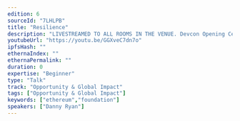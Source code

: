 ```yaml
---
edition: 6
sourceId: "7LHLPB"
title: "Resilience"
description: "LIVESTREAMED TO ALL ROOMS IN THE VENUE. Devcon Opening Ceremonies featuring Aya Miyaguchi, Danny Ryan, Tim Beiko, Carl Beekhuizen, Jonathan Mann, & Skylar Weaver."
youtubeUrl: "https://youtu.be/GGXveC7dn7o"
ipfsHash: ""
ethernaIndex: ""
ethernaPermalink: ""
duration: 0
expertise: "Beginner"
type: "Talk"
track: "Opportunity & Global Impact"
tags: ["Opportunity & Global Impact"]
keywords: ["ethereum","foundation"]
speakers: ["Danny Ryan"]
---
```


